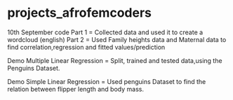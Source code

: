 # projects_afrofemcoders


10th September code
Part 1 = Collected data and used it to create a wordcloud (english)
Part 2 = Used Family heights data and Maternal data to find correlation,regression and fitted values/prediction

Demo Multiple Linear Regression = Split, trained and tested data,using the  Penguins Dataset.

Demo Simple Linear Regression = Used penguins Dataset to find the relation between flipper length and body mass.
